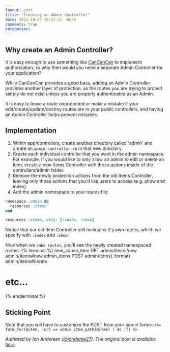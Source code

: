 ```yaml
---
layout: post
title: "Creating an Admin Controller"
date: 2014-10-07 19:21:52 -0600
comments: true
categories:
---
```


Why create an Admin Controller?
-------------------------------

It is easy enough to use something like [CanCanCan](https://github.com/CanCanCommunity/cancancan)
to implement authorization, so why then would you need a separate Admin Controller for your application?

While CanCanCan provides a good base, adding an Admin Controller provides another layer of protection,
as the routes you are trying to protect simply do not exist unless you are properly authenticated as an Admin.

It is easy to leave a route unprotected or make a mistake if your edit/create/update/destroy routes are in
your public controllers, and having an Admin Controller helps prevent mistakes.

Implementation
--------------

1.  Within app/controllers, create another directory called 'admin' and create an `admin_controller.rb` in that new directory.
2.  Create each individual controller that you want in the admin namespace. For example, if you would like to only allow an admin to edit or delete an item, create a new Items Controller with those actions inside of the controllers/admin folder.
3.  Remove the newly protection actions from the old Items Controller, leaving only those actions that you'd like users to access (e.g. show and index).
4.  Add the admin namespace to your routes file:
``` ruby routes.rb
namespace :admin do
  resources :items
end

resources :items, only: [:index, :show]
```
Notice that our old Item Controller still maintains it's own routes, which we specify with `:index` and `:show`.

Now when we `rake routes`, you'll see the newly created namespaced routes:
{% terminal %}
new_admin_item  GET   admin/items/new         admin/items#new
   admin_items  POST  admin/items(.:format)   admin/items#create

  # etc...
{% endterminal %}

Sticking Point
--------------

Note that you will have to customize the POST from your admin forms:
`<%= form_for(@item, :url => admin_item_path(@item) ) do |f| %>`


_Authored by Ian Andersen ([@ianderse27](http://twitter.com/ianderse27)). The original post is available [here](http://mindfulprogramming.com/creating-an-admin-controller-in-rails/)._
